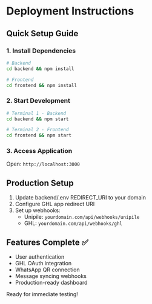# Deployment Instructions

## Quick Setup Guide

### 1. Install Dependencies

```bash
# Backend
cd backend && npm install

# Frontend  
cd frontend && npm install
```

### 2. Start Development

```bash
# Terminal 1 - Backend
cd backend && npm start

# Terminal 2 - Frontend
cd frontend && npm start
```

### 3. Access Application

Open: `http://localhost:3000`

## Production Setup

1. Update backend/.env REDIRECT_URI to your domain
2. Configure GHL app redirect URI
3. Set up webhooks:
   - Unipile: `yourdomain.com/api/webhooks/unipile`  
   - GHL: `yourdomain.com/api/webhooks/ghl`

## Features Complete ✅

- User authentication
- GHL OAuth integration  
- WhatsApp QR connection
- Message syncing webhooks
- Production-ready dashboard

Ready for immediate testing!